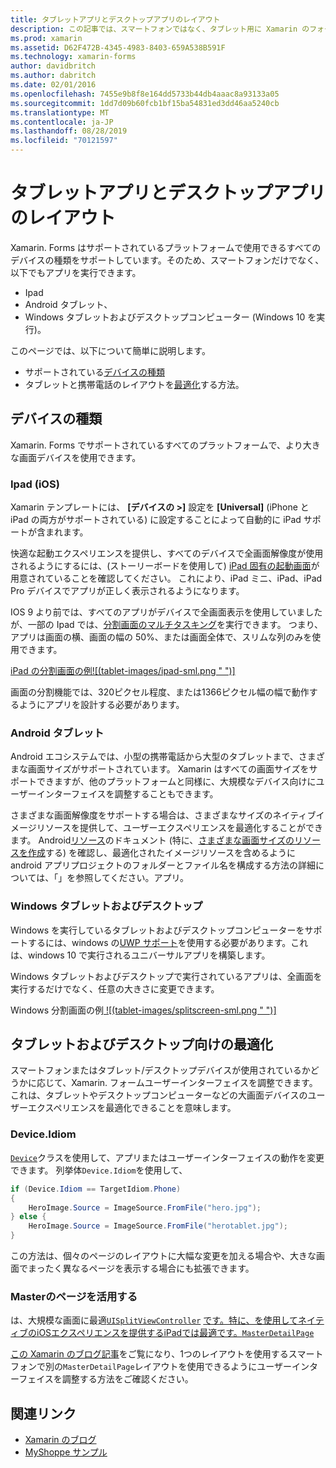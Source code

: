 ```yaml
---
title: タブレットアプリとデスクトップアプリのレイアウト
description: この記事では、スマートフォンではなく、タブレット用に Xamarin のフォームアプリケーションレイアウトを最適化する方法について説明します。
ms.prod: xamarin
ms.assetid: D62F472B-4345-4983-8403-659A538B591F
ms.technology: xamarin-forms
author: davidbritch
ms.author: dabritch
ms.date: 02/01/2016
ms.openlocfilehash: 7455e9b8f8e164dd5733b44db4aaac8a93133a05
ms.sourcegitcommit: 1dd7d09b60fcb1bf15ba54831ed3dd46aa5240cb
ms.translationtype: MT
ms.contentlocale: ja-JP
ms.lasthandoff: 08/28/2019
ms.locfileid: "70121597"
---
```

# <a name="layout-for-tablet-and-desktop-apps"></a>タブレットアプリとデスクトップアプリのレイアウト

Xamarin. Forms はサポートされているプラットフォームで使用できるすべてのデバイスの種類をサポートしています。そのため、スマートフォンだけでなく、以下でもアプリを実行できます。

- Ipad
- Android タブレット、
- Windows タブレットおよびデスクトップコンピューター (Windows 10 を実行)。

このページでは、以下について簡単に説明します。

- サポートされている[デバイスの種類](#Device_Types)
- タブレットと携帯電話のレイアウトを[最適化](#optimize)する方法。

<a name="Device_Types" />

## <a name="device-types"></a>デバイスの種類

Xamarin. Forms でサポートされているすべてのプラットフォームで、より大きな画面デバイスを使用できます。

### <a name="ipads-ios"></a>Ipad (iOS)

Xamarin テンプレートには、 **[デバイスの >]** 設定を **[Universal]** (iPhone と iPad の両方がサポートされている) に設定することによって自動的に iPad サポートが含まれます。

快適な起動エクスペリエンスを提供し、すべてのデバイスで全画面解像度が使用されるようにするには、(ストーリーボードを使用して) [iPad 固有の起動画面](~/ios/app-fundamentals/images-icons/launch-screens.md)が用意されていることを確認してください。 これにより、iPad ミニ、iPad、iPad Pro デバイスでアプリが正しく表示されるようになります。

IOS 9 より前では、すべてのアプリがデバイスで全画面表示を使用していましたが、一部の Ipad では、[分割画面のマルチタスキング](~/ios/platform/multitasking.md)を実行できます。
つまり、アプリは画面の横、画面の幅の 50%、または画面全体で、スリムな列のみを使用できます。

[iPad の分割画面の例![(tablet-images/ipad-sml.png " ")]](tablet-images/ipad.png#lightbox "iPad の分割画面の例")

画面の分割機能では、320ピクセル程度、または1366ピクセル幅の幅で動作するようにアプリを設計する必要があります。

### <a name="android-tablets"></a>Android タブレット

Android エコシステムでは、小型の携帯電話から大型のタブレットまで、さまざまな画面サイズがサポートされています。 Xamarin はすべての画面サイズをサポートできますが、他のプラットフォームと同様に、大規模なデバイス向けにユーザーインターフェイスを調整することもできます。

さまざまな画面解像度をサポートする場合は、さまざまなサイズのネイティブイメージリソースを提供して、ユーザーエクスペリエンスを最適化することができます。
Android[リソース](~/android/app-fundamentals/resources-in-android/index.md)のドキュメント (特に、[さまざまな画面サイズのリソースを作成](~/android/app-fundamentals/resources-in-android/resources-for-varying-screens.md)する) を確認し、最適化されたイメージリソースを含めるように android アプリプロジェクトのフォルダーとファイル名を構成する方法の詳細については、「」を参照してください。アプリ。

### <a name="windows-tablets-and-desktops"></a>Windows タブレットおよびデスクトップ

Windows を実行しているタブレットおよびデスクトップコンピューターをサポートするには、windows の[UWP サポート](~/xamarin-forms/platform/windows/installation/index.md)を使用する必要があります。これは、windows 10 で実行されるユニバーサルアプリを構築します。

Windows タブレットおよびデスクトップで実行されているアプリは、全画面を実行するだけでなく、任意の大きさに変更できます。

Windows 分割画面の例[ ![(tablet-images/splitscreen-sml.png " ")]](tablet-images/splitscreen.png#lightbox "Windows 分割画面の例")


<a name="optimize" />

## <a name="optimizing-for-tablet-and-desktop"></a>タブレットおよびデスクトップ向けの最適化

スマートフォンまたはタブレット/デスクトップデバイスが使用されているかどうかに応じて、Xamarin. フォームユーザーインターフェイスを調整できます。 これは、タブレットやデスクトップコンピューターなどの大画面デバイスのユーザーエクスペリエンスを最適化できることを意味します。


### <a name="deviceidiom"></a>Device.Idiom

[`Device`](~/xamarin-forms/platform/device.md)クラスを使用して、アプリまたはユーザーインターフェイスの動作を変更できます。 列挙体`Device.Idiom`を使用して、

```csharp
if (Device.Idiom == TargetIdiom.Phone)
{
    HeroImage.Source = ImageSource.FromFile("hero.jpg");
} else {
    HeroImage.Source = ImageSource.FromFile("herotablet.jpg");
}
```

この方法は、個々のページのレイアウトに大幅な変更を加える場合や、大きな画面でまったく異なるページを表示する場合にも拡張できます。

### <a name="leveraging-masterdetailpage"></a>Masterのページを活用する

は、大規模な画面に最適[`UISplitViewController`](xref:UIKit.UISplitViewController) [です。特に、を使用してネイティブのiOSエクスペリエンスを提供するiPadでは最適です。`MasterDetailPage`](xref:Xamarin.Forms.MasterDetailPage)

[この Xamarin のブログ記事](https://blog.xamarin.com/bringing-xamarin-forms-apps-to-tablets/)をご覧になり、1つのレイアウトを使用するスマートフォンで別の`MasterDetailPage`レイアウトを使用できるようにユーザーインターフェイスを調整する方法をご確認ください。



## <a name="related-links"></a>関連リンク

- [Xamarin のブログ](https://blog.xamarin.com/bringing-xamarin-forms-apps-to-tablets/)
- [MyShoppe サンプル](https://github.com/jamesmontemagno/myshoppe)
